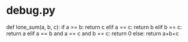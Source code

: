 # debug.py
def lone_sum(a, b, c):    if a >= b:        return c    elif a == c:        return b    elif b == c:        return a    elif a == b and a == c and b == c:        return 0    else:        return a+b+c
